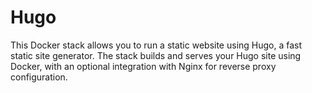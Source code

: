 # Hugo
This Docker stack allows you to run a static website using Hugo, a fast static site generator. The stack builds and serves your Hugo site using Docker, with an optional integration with Nginx for reverse proxy configuration.

